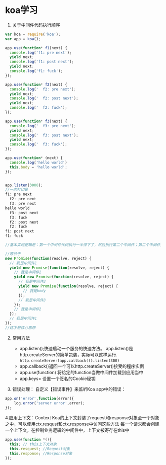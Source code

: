 # koa学习

1. 关于中间件代码执行顺序

````javascript
var koa = require('koa');
var app = koa();

app.use(function* f1(next) {
  console.log('f1: pre next');
  yield next;
  console.log('f1: post next');
  yield next;
  console.log('f1: fuck');
});

app.use(function* f2(next) {
  console.log('  f2: pre next');
  yield next;
  console.log('  f2: post next');
  yield next;
  console.log('  f2: fuck');
});

app.use(function* f3(next) {
  console.log('  f3: pre next');
  yield next;
  console.log('  f3: post next');
  yield next;
  console.log('  f3: fuck');
});

app.use(function* (next) {
  console.log('hello world')
  this.body = 'hello world';
});


app.listen(3000);
//一次打印是
f1: pre next
  f2: pre next
  f3: pre next
hello world
  f3: post next
  f3: fuck
  f2: post next
  f2: fuck
f1: post next
f1: fuck

//基本实现逻辑是：第一个中间件代码执行一半停下了，然后执行第二个中间件；第二个中间件执行一半停下，执行第三个中间件；。。。。然后，第一个中间件等待第二个中间件执行，第二个中间件等待第三个中间件，，，，第三个中间件全部执行完毕，第二个中间件继续执行后面的代码，第二个中间件代码全部执行完毕，执行第一个中间件代码，完后结束。

//等价于
new Promise(function(resolve, reject) {
  // 我是中间件1
  yield new Promise(function(resolve, reject) {
    // 我是中间件2
    yield new Promise(function(resolve, reject) {
      // 我是中间件3
      yield new Promise(function(resolve, reject) {
        // 我是body
      });
      // 我是中间件3
    });
    // 我是中间件2
  });
  // 我是中间件1
});
//这才是核心思想
````

2. 常用方法
    * app.listen();快速启动一个服务的快速方法。 app.listen()是http.createServer的简单包装，实际可以这样运行. `http.createServer(app.callback()).listen(300)`
    * app.callback()返回一个可以http.createServer()接受的程序实例
    * app.use(function) 将给定的function当做中间件加载到应用当中
    * app.keys= 设置一个签名的Cookie秘钥

3. 错误处理：
    自定义【错误事件】来监听Koa app中的错误：
````javascript
app.on('error',function(error){
    log.error('server error',error);
});
````

4.应用上下文：Context
  Koa的上下文封装了request和response对象至一个对象之中，可以使用ctx.resqust和ctx.response中访问这些方法
  每一个请求都会创建一个上下文，在控制业务逻辑的中间件中，上下文被寄存在this中
  ````javascript
  app.use(function *(){
    this; // this上下文对象
    this.resquest; //Request对象
    this.response; //Response对象
  });
  ````

